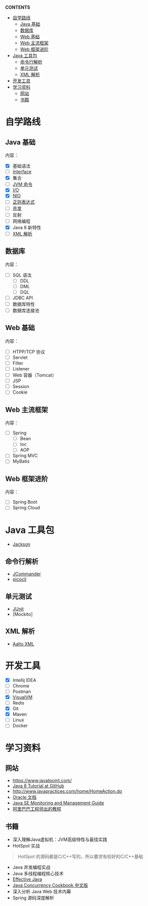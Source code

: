 **CONTENTS**
- [自学路线](#%e8%87%aa%e5%ad%a6%e8%b7%af%e7%ba%bf)
  - [Java 基础](#java-%e5%9f%ba%e7%a1%80)
  - [数据库](#%e6%95%b0%e6%8d%ae%e5%ba%93)
  - [Web 基础](#web-%e5%9f%ba%e7%a1%80)
  - [Web 主流框架](#web-%e4%b8%bb%e6%b5%81%e6%a1%86%e6%9e%b6)
  - [Web 框架进阶](#web-%e6%a1%86%e6%9e%b6%e8%bf%9b%e9%98%b6)
- [Java 工具包](#java-%e5%b7%a5%e5%85%b7%e5%8c%85)
  - [命令行解析](#%e5%91%bd%e4%bb%a4%e8%a1%8c%e8%a7%a3%e6%9e%90)
  - [单元测试](#%e5%8d%95%e5%85%83%e6%b5%8b%e8%af%95)
  - [XML 解析](#xml-%e8%a7%a3%e6%9e%90)
- [开发工具](#%e5%bc%80%e5%8f%91%e5%b7%a5%e5%85%b7)
- [学习资料](#%e5%ad%a6%e4%b9%a0%e8%b5%84%e6%96%99)
  - [网站](#%e7%bd%91%e7%ab%99)
  - [书籍](#%e4%b9%a6%e7%b1%8d)

# 自学路线

## Java 基础
内容：
- [x] 基础语法
- [ ] [Interface](basic/03_interface.md)
- [x] 集合
- [ ] [JVM 命令](basic/commands.md)
- [x] [I/O](basic/io.md)
- [x] [NIO](basic/nio.md)
- [ ] [正则表达式](basic\java_regex.md)
- [ ] [并发](concurrency/01_jcp_content.md)
- [ ] 反射
- [ ] 网络编程
- [x] Java 8 新特性
- [ ] [XML 解析](basic/java_xml.md)

## 数据库
内容：
- [ ] SQL 语法
  - [ ] DDL
  - [ ] DML
  - [ ] DQL
- [ ] JDBC API
- [ ] 数据库特性
- [ ] 数据库连接池

## Web 基础
内容：
- [ ] HTPP/TCP 协议
- [ ] Servlet
- [ ] Filter
- [ ] Listener
- [ ] Web 容器（Tomcat）
- [ ] JSP
- [ ] Session
- [ ] Cookie

## Web 主流框架
内容：
- [ ] Spring
  - [ ] Bean
  - [ ] Ioc
  - [ ] AOP
- [ ] Spring MVC
- [ ] MyBatis

## Web 框架进阶
内容：
- [ ] Spring Boot
- [ ] Spring Cloud

# Java 工具包
- [Jackson](library/jackson.md)


## 命令行解析
- [JCommander](library/jcommander.md)
- [picocli](library/lib_picocli.md)

## 单元测试
- [JUnit](library/Junit-5.md)
- [Mockito]

## XML 解析
- [Aalto XML](library/alato-xml.md)

# 开发工具
- [x] Intellij IDEA
- [ ] Chrome
- [ ] Postman
- [x] [VisualVM](tools/visualVM.md)
- [ ] Redis
- [x] Git
- [x] Maven
- [ ] Linux
- [ ] Docker

# 学习资料

## 网站
- https://www.javatpoint.com/
- [Java 8 Tutorial at GitHub](https://github.com/winterbe/java8-tutorial)
- http://www.javapractices.com/home/HomeAction.do
- [Oracle 文档](https://docs.oracle.com/javase/8/docs/)
- [Java SE Monitoring and Management Guide](https://docs.oracle.com/javase/8/docs/technotes/guides/management/toc.html)
- [阿里巴巴工程师出的教程](https://github.com/h2pl/Java-Tutorial)

## 书籍
- 深入理解Java虚拟机：JVM高级特性与最佳实践
- HotSpot 实战

> HotSpot 的源码都是C/C++写的，所以要求有较好的C/C++基础

- Java 并发编程实战
- Java 多线程编程核心技术
- [Effective Java](books/Effective_Java-2ed-Joshua_Bloch-2008.pdf)
- [Java Concurrency Cookbook 中文版](books/Java7_Concurrency_Cookbook-Javier-CH-2014.pdf)
- 深入分析 Java Web 技术内幕
- Spring 源码深度解析
